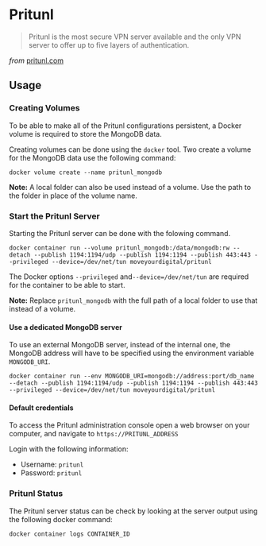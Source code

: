 # Pritunl

> Pritunl is the most secure VPN server available and the only VPN server to offer up to five layers of authentication.

*from* [pritunl.com](https://pritunl.com/)

## Usage

### Creating Volumes

To be able to make all of the Pritunl configurations persistent, a Docker
volume is required to store the MongoDB data.

Creating volumes can be done using the `docker` tool. Two create a volume for
the MongoDB data use the following command:

```
docker volume create --name pritunl_mongodb
```

**Note:** A local folder can also be used instead of a volume. Use the path to
the folder in place of the volume name.

### Start the Pritunl Server

Starting the Pritunl server can be done with the folowing command.

```
docker container run --volume pritunl_mongodb:/data/mongodb:rw --detach --publish 1194:1194/udp --publish 1194:1194 --publish 443:443 --privileged --device=/dev/net/tun moveyourdigital/pritunl
```

The Docker options `--privileged` and`--device=/dev/net/tun` are required for
the container to be able to start.

**Note:** Replace `pritunl_mongodb` with the full path of a local folder to use
that instead of a volume.

#### Use a dedicated MongoDB server

To use an external MongoDB server, instead of the internal one, the MongoDB
address will have to be specified using the environment variable `MONGODB_URI`.

```
docker container run --env MONGODB_URI=mongodb://address:port/db_name --detach --publish 1194:1194/udp --publish 1194:1194 --publish 443:443 --privileged --device=/dev/net/tun moveyourdigital/pritunl
```

#### Default credentials

To access the Pritunl administration console open a web browser on your
computer, and navigate to `https://PRITUNL_ADDRESS`

Login with the following information:
 * Username: `pritunl`
 * Password: `pritunl`

### Pritunl Status

The Pritunl server status can be check by looking at the server output using
the following docker command:

```
docker container logs CONTAINER_ID
```
